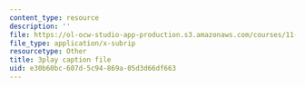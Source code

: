 ```yaml
---
content_type: resource
description: ''
file: https://ol-ocw-studio-app-production.s3.amazonaws.com/courses/11-601-introduction-to-environmental-policy-and-planning-fall-2016/e30b60bc607d5c94869a05d3d66df663_HpMRwM6tAQ.vtt
file_type: application/x-subrip
resourcetype: Other
title: 3play caption file
uid: e30b60bc-607d-5c94-869a-05d3d66df663
---
```

